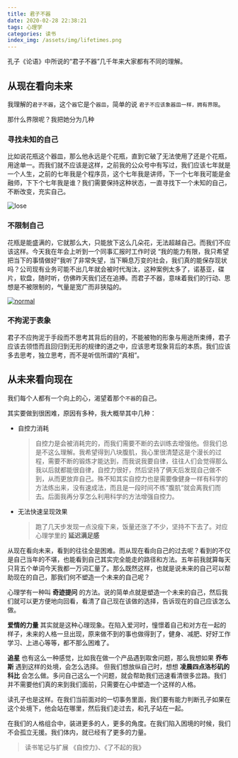 ```yaml
---
title: 君子不器
date: 2020-02-28 22:38:21
tags: 心理学
categories: 读书
index_img: /assets/img/lifetimes.png
---
```


孔子《论语》中所说的“君子不器”几千年来大家都有不同的理解。

## 从现在看向未来

我理解的`君子不器`，这个`器`它是个`器皿`，简单的说 `君子不应该象器皿一样，拥有界限`。

那什么界限呢？我把她分为几种

### 寻找未知的自己

  比如说花瓶这个器皿，那么他永远是个花瓶，直到它破了无法使用了还是个花瓶，用途单一。而我们就不应该是这样，之前我的公众号中有写过，我们应该七年就是一个人生，之前的七年我是个程序员，这个七年我是讲师，下一个七年我可能是金融师，下下个七年我是谁？我们需要保持这种状态，一直寻找下一个未知的自己，不断改变，充实自己。

![lose](/assets/img/lifetimes-old.png)

### 不限制自己

  花瓶是能盛满的，它就那么大，只能放下这么几朵花，无法超越自己。而我们不应该这样。今天我在年会上听到一个同事汇报时工作时说 “我的能力有限，我只希望把当下的事情做好”我听了非常失望，当下瞬息万变的社会，我们真的能保存现状吗？公司现有业务可能不出几年就会被时代淘汰，这种案例太多了，诺基亚，碟片，软盘，随时听，仿佛昨天我们还在追捧。而君子不器，意味着我们的行动、思想是不被限制的，气量是宽广而非狭隘的。

[![normal](/assets/img/lifetimes.png)](https://www.smbc-comics.com/?id=2722&from=timeline&isappinstalled=0)

### 不拘泥于表象

  君子不应拘泥于手段而不思考其背后的目的，不能被物的形象与用途所束缚，君子应该去领悟而且回归到无形的规律的道之中，应该思考现象背后的本质。我们应该多去思考，独立思考，而不是听信所谓的“真相”。

## 从未来看向现在

我们每个人都有一个向上的心，渴望着那个`不器`的自己。

其实要做到很困难，原因有多种，我大概举其中几种：
* 自控力消耗
  > 自控力是会被消耗完的，而我们需要不断的去训练去增强他。但我们总是不这么理解。我希望得到八块腹肌，我心里很清楚这是个漫长的过程，需要不断的锻炼才能达到，而我说我要自律，往往人们会觉得那么我以后就都能很自律，自控力很好，然后坚持了俩天后发现自己做不到，从而更放弃自己。殊不知其实自控力也是需要像健身一样有科学的方法练出来，没有速成法，而且是一段时间不练”腹肌“就会离我们而去。后面我再分享怎么利用科学的方法增强自控力。

* 无法快速呈现效果
  > 跑了几天步发现一点没瘦下来，饭量还涨了不少，坚持不下去了。对应心理学里的 **延迟满足感**

从现在看向未来，看到的往往全是困难。而从现在看向自己的过去呢？看到的不仅是自己当年的不堪，也能看到自己其实完全能走的路径和方法。五年前我就算每天只背五个单词今天我都一万词汇量了。那么既然这样，也就是说未来的自己可以帮助现在的自己，那我们何不塑造一个未来的自己呢？

心理学有一种叫 **奇迹提问** 的方法。说的简单点就是塑造一个未来的自己，然后我们就可以更方便地向回看，看清了自己现在该做的选择，告诉现在的自己应该怎么做。

**爱情的力量** 其实就是这种心理现象。在陷入爱河时，憧憬着自己和对方在一起的样子，未来的人格一旦出现，原来做不到的事也做得到了，健身、减肥、好好工作学习、上进心等等，都不那么困难了。

**追星** 也有这么一种感觉，比如我在做一个产品遇到取舍问题，那么我想如果 **乔布斯** 遇到这样的处境，会怎么选择。 但我们想放纵自己时，想想 **凌晨四点洛杉矶的科比** 会怎么做。多问自己这么一个问题，就会帮助我们迅速看清很多岔路。我们并不需要他们真的来到我们面前，只需要在心中塑造一个这样的人格。

读孔子也是这样。在我们当前面对的一切事务里面，我们要有能力判断孔子如果在这个处境下，他会站在哪里，然后我们走过去，和孔子站在一起。

在我们的人格组合中，装进更多的人，更多的角度。在我们陷入困境的时候，我们不会孤立无援。我们体内，就已经有了更多的力量。

> 读书笔记与扩展 《自控力》、《了不起的我》
